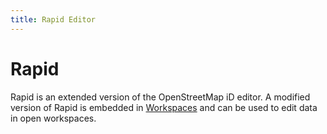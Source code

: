 ```yaml
---
title: Rapid Editor
---
```


# Rapid

Rapid is an extended version of the OpenStreetMap iD editor. A modified version of Rapid is embedded in [Workspaces]() and can be used to edit data in open workspaces.
